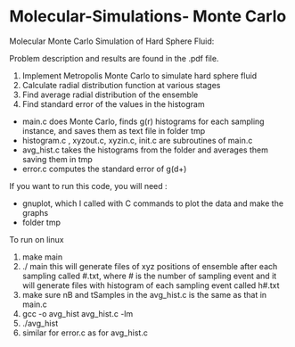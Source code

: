# Molecular-Simulations- Monte Carlo



Molecular Monte Carlo Simulation of Hard Sphere Fluid:

Problem description and results are found in the .pdf file.

1) Implement Metropolis Monte Carlo to simulate hard sphere fluid 
2) Calculate radial distribution function at various stages
3) Find average radial distribution of the ensemble
4) Find standard error of the values in the histogram

- main.c does Monte Carlo, finds g(r) histograms for each sampling instance, and saves them as text file in folder tmp
- histogram.c , xyzout.c, xyzin.c, init.c are subroutines of main.c
- avg_hist.c takes the histograms from the folder and averages them saving them in tmp
- error.c computes the standard error of g(d+) 

If you want to run this code, you will need :
- gnuplot, which I called with C commands to plot the data and make the graphs
- folder tmp

To run on linux
1) make main
2) ./ main
this will generate files of xyz positions of ensemble after each sampling called #.txt, where # is the number of sampling event
and it will generate files with histogram of each sampling event called h#.txt
3) make sure nB and tSamples in the avg_hist.c is the same as that in main.c
4) gcc -o avg_hist avg_hist.c -lm 
5) ./avg_hist
6) similar for error.c as for avg_hist.c
